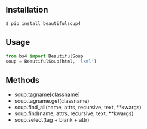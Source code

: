 Installation
------------
```bash
$ pip install beautifulsoup4
```
Usage
-----
```python
from bs4 import BeautifulSoup
soup = BeautifulSoup(html, 'lxml')
```

Methods
-------
- soup.tagname[classname]
- soup.tagname.get(classname)
- soup.find_all(name, attrs, recursive, text, \*\*kwargs)
- soup.find(name, attrs, recursive, text, \*\*kwargs)
- soup.select(tag + blank + attr)
